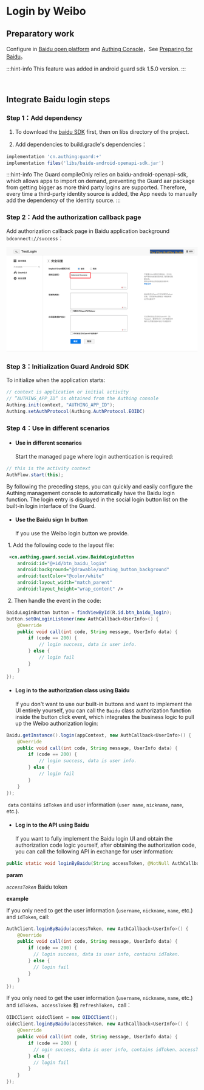 # Login by Weibo

<LastUpdated/>

## Preparatory work

Configure in [Baidu open platform](https://developer.baidu.com/) and [Authing Console](https://authing.cn/)，See [Preparing for  Baidu](../../../guides/connections/social/baidu-mobile/README.md)。

:::hint-info
This feature was added in android guard sdk 1.5.0 version.
:::

<br>

## Integrate Baidu login steps

### Step 1：Add dependency

1. To download the [baidu SDK](http://developer.baidu.com/wiki/index.php?title=docs/oauth/showcase) first, then on libs directory of the project.

2. Add dependencies to build.gradle's dependencies：

```groovy
implementation 'cn.authing:guard:+'
implementation files('libs/baidu-android-openapi-sdk.jar')
```

:::hint-info
The Guard compileOnly relies on baidu-android-openapi-sdk, which allows apps to import on demand, preventing the Guard aar package from getting bigger as more third party logins are supported. Therefore, every time a third-party identity source is added, the App needs to manually add the dependency of the identity source.
:::

### Step 2：Add the authorization callback page

Add authorization callback page in Baidu application background `bdconnect://success`：

![](./images/baidu/baidu.png)

### 

### Step 3：Initialization Guard Android SDK

To initialize when the application starts:

```java
// context is application or initial activity
// ”AUTHING_APP_ID“ is obtained from the Authing console
Authing.init(context, "AUTHING_APP_ID");
Authing.setAuthProtocol(Authing.AuthProtocol.EOIDC)
```

### Step 4：Use in different scenarios

- #### Use in different scenarios

  Start the managed page where login authentication is required:

```java
// this is the activity context
AuthFlow.start(this);
```

By following the preceding steps, you can quickly and easily configure the Authing management console to automatically have the Baidu login function. The login entry is displayed in the social login button list on the built-in login interface of the Guard.

- #### Use the Baidu sign In button

  If you use the Weibo login button we provide.

​		1. Add the following code to the layout file:

```xml
 <cn.authing.guard.social.view.BaiduLoginButton
    android:id="@+id/btn_baidu_login"
    android:background="@drawable/authing_button_background"
    android:textColor="@color/white"
    android:layout_width="match_parent"
    android:layout_height="wrap_content" />
```

​		2. Then handle the event in the code:

```java
BaiduLoginButton button = findViewById(R.id.btn_baidu_login);
button.setOnLoginListener(new AuthCallback<UserInfo>() {
    @Override
    public void call(int code, String message, UserInfo data) {
      	if (code == 200) {
        	// login success, data is user info.
       	} else {
        	// login fail
      	}
    }
});
```

- #### Log in to the authorization class using Baidu

  If you don't want to use our built-in buttons and want to implement the UI entirely yourself, you can call the `Baidu` class authorization function inside the button click event, which integrates the business logic to pull up the Weibo authorization login:

```java
Baidu.getInstance().login(appContext, new AuthCallback<UserInfo>() {
    @Override
    public void call(int code, String message, UserInfo data) {
        if (code == 200) {
        	// login success, data is user info.
       	} else {
        	// login fail
      	}
    }
});
```

​	`data` contains `idToken` and user information (`user name`, `nickname`, `name`, etc.).

- #### Log in to the API using Baidu

  If you want to fully implement the Baidu login UI and obtain the authorization code logic yourself, after obtaining the authorization code, you can call the following API in exchange for user information:

```java
public static void loginByBaidu(String accessToken, @NotNull AuthCallback<UserInfo> callback)
```

**param**

*`accessToken`* Baidu token

**example**

If you only need to get the user information (`username`, `nickname`, `name`, etc.) and `idToken`, call:

```java
AuthClient.loginByBaidu(accessToken, new AuthCallback<UserInfo>() {
    @Override
    public void call(int code, String message, UserInfo data) {
        if (code == 200) {
          // login success, data is user info, contains idToken.
        } else {
          // login fail
        }
    }
});
```

If you only need to get the user information (`username`, `nickname`, `name`, etc.) and `idToken`、`accessToken` 和 `refreshToken`，call：

```java
OIDCClient oidcClient = new OIDCClient();
oidcClient.loginByBaidu(accessToken, new AuthCallback<UserInfo>() {
    @Override
    public void call(int code, String message, UserInfo data) {
        if (code == 200) {
          // ogin success, data is user info, contains idToken、accessToken and refreshToken.
        } else {
          // login fail
        }
    }
});
```

